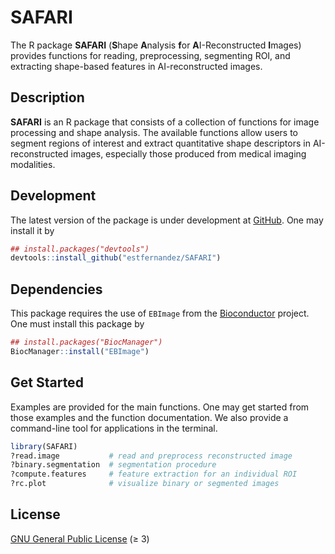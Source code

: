 
<!-- README.md is generated from README.Rmd. Please edit that file -->

# SAFARI

<!-- badges: start -->
<!-- badges: end -->

The R package **SAFARI** (**S**hape **A**nalysis **f**or
**A**I-Reconstructed **I**mages) provides functions for reading,
preprocessing, segmenting ROI, and extracting shape-based features in
AI-reconstructed images.

## Description

**SAFARI** is an R package that consists of a collection of functions
for image processing and shape analysis. The available functions allow
users to segment regions of interest and extract quantitative shape
descriptors in AI-reconstructed images, especially those produced from
medical imaging modalities.

## Development

The latest version of the package is under development at
[GitHub](https://github.com/estfernandez/SAFARI). One may install it by

``` r
## install.packages("devtools")
devtools::install_github("estfernandez/SAFARI")
```

## Dependencies

This package requires the use of `EBImage` from the
[Bioconductor](https://bioconductor.org/packages/release/bioc/html/EBImage.html)
project. One must install this package by

``` r
## install.packages("BiocManager")
BiocManager::install("EBImage")
```

## Get Started

Examples are provided for the main functions. One may get started from
those examples and the function documentation. We also provide a
command-line tool for applications in the terminal.

``` r
library(SAFARI)
?read.image           # read and preprocess reconstructed image
?binary.segmentation  # segmentation procedure
?compute.features     # feature extraction for an individual ROI
?rc.plot              # visualize binary or segmented images
```

## License

[GNU General Public License](https://www.gnu.org/licenses/) (≥ 3)

